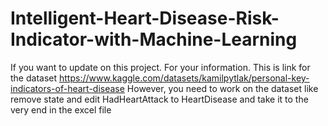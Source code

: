 # Intelligent-Heart-Disease-Risk-Indicator-with-Machine-Learning

If you want to update on this project. For your information. This is link for the dataset https://www.kaggle.com/datasets/kamilpytlak/personal-key-indicators-of-heart-disease
However, you need to work on the dataset like remove state and edit HadHeartAttack to HeartDisease and take it to the very end in the excel file
